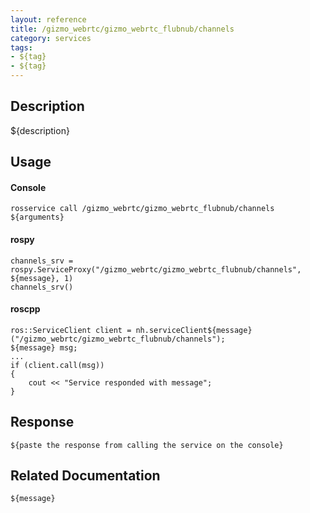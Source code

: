 ```yaml
---
layout: reference
title: /gizmo_webrtc/gizmo_webrtc_flubnub/channels
category: services
tags: 
- ${tag} 
- ${tag}
---
```


## Description
${description}

## Usage
#### Console
```
rosservice call /gizmo_webrtc/gizmo_webrtc_flubnub/channels ${arguments}
```

#### rospy
```
channels_srv = rospy.ServiceProxy("/gizmo_webrtc/gizmo_webrtc_flubnub/channels", ${message}, 1)
channels_srv()
```

#### roscpp
```
ros::ServiceClient client = nh.serviceClient${message}("/gizmo_webrtc/gizmo_webrtc_flubnub/channels");
${message} msg;
...
if (client.call(msg))
{
    cout << "Service responded with message";
}
```

## Response
```
${paste the response from calling the service on the console}
```

## Related Documentation
``${message}``